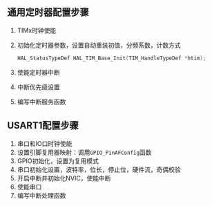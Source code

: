 ## 通用定时器配置步骤

1. TIMx时钟使能

2. 初始化定时器参数，设置自动重装初值，分频系数，计数方式

   ```c
   HAL_StatusTypeDef HAL_TIM_Base_Init(TIM_HandleTypeDef *htim);
   ```

   

3. 使能定时器中断

4. 中断优先级设置

5. 编写中断服务函数



## USART1配置步骤

1. 串口和IO口时钟使能
2. 设置引脚复用器映射：调用`GPIO_PinAFConfig`函数
3. GPIO初始化，设置为复用模式
4. 串口初始化设置，波特率，位长，停止位，硬件流，奇偶校验
5. 开启中断并初始化NVIC，使能中断
6. 使能串口
7. 编写中断处理函数